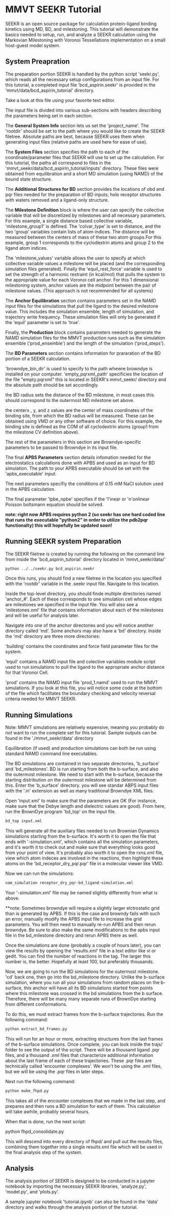# MMVT SEEKR Tutorial

SEEKR is an open source package for calculation protein-ligand binding kinetics using MD, BD, and milestoning. This tutorial will demonstrate the basics needed to setup, run, and analyze a SEEKR calculation using the Markovian Milestoning with Voronoi Tessellations implementation on a small host-guest model system.


## System Preapration

The preparation portion SEEKR is handled by the python script 'seekr.py', which reads all the necessary setup configurations from an input file. For this tutorial, a completed input file 'bcd_aspirin.seekr' is provided in the 'mmvt/data/bcd_aspirin_tutorial' directory. 

Take a look at this file using your favorite text editor.

The input file is divided into various sub-sections with headers describing the parameters being set in each section.

The **General System Info** section lets us set the 'project_name'. The 'rootdir' should be set to the path where you would like to create the SEEKR filetree. Absolute paths are best, because SEEKR uses them when generating input files (relative paths are used here for ease of use).

The **System Files** section specifies the path to each of the coordinate/parameter files that SEEKR will use to set up the calculation. For this tutorial, the paths all correspond to files in the 'mmvt_seekr/data/bcd_aspirin_tutorial/inputs' directory. These files were obtained from equilibration and a short MD simulation (using NAMD) of the bound state structure.

The **Additional Structures for BD** section provides the locations of obd and pqr files needed for the preparation of BD inputs; holo receptor structures with waters removed and a ligand-only structure.

The **Milestone Definition** block is where the user can specify the collective variable that will be discretized by milestones and all necessary parameters. For this example, a single distance based collective variable, 'milestone_group1' is defined. The 'colvar_type' is set to distance, and the two 'group' variables contain lists of atom indices. The distance will be measured between the centers of mass of these two atom groups.For this example, group 1 corresponds to the cyclodextrin atoms and group 2 to the ligand atom indices.

The 'milestone_values' variable allows the user to specify at which collective variable values a milestone will be placed (and the corresponding simulation files generated). Finally the 'equil_rest_force' variable is used to set the strength of a harmonic restraint (in kcal/mol) that pulls the system to the appropriate value for each Voronoi cell anchor. For this 1 dimensional milestoning system, anchor values are the midpoint between the pair of milestone values. (This approach is not recommended for all systems) 

The **Anchor Equilibration** section contains parameters set in the NAMD input files for the simulations that pull the ligand to the desired milestone value. This includes the simulation ensemble, length of simulation, and trajectory write frequency. These simulation files will only be generated if the 'equil' parameter is set to 'true'.

Finally, the **Production** block contains parameters needed to generate the NAMD simulation files for the MMVT production runs such as the simulation ensemble ('prod_ensemble') and the length of the simulation ('prod_steps').

The **BD Parameters** section contains information for prararation of the BD portion of a SEEKR calculation.

'browndye_bin_dir' is used to specify to the path whewre browndye is installed on your computer.
'empty_pqrxml_path' specificies the location of the file "empty.pqrxml" this is located in SEEKR's mmvt_seekr/ directory and the absolute path should be set accordingly.

the BD radius sets the distance of the BD milestone, in most cases this should correspond to the outermost MD milestone set above.

the centerx , y, and z values are the center of mass coordinates of the binding site, from which the BD radius will be measured. These can be obtained using VMD or any other software of choice. For this example, the binding site is defined as the COM of all cyclodextrin atoms (group1 from the milestone CV definition above).

The rest of the parameters in this section are Browndye-specific parameters to be passed to Browndye in its input file.   


The final **APBS Parameters** section details infomation needed for the electrostatics calculations done with APBS and used as an input for BD simulation.
The path to your APBS executable should be set with the 'apbs_executable' input.

The next parameters specifiy the conditions of 0.15 mM NaCl solution used in the APBS calculation.

The final parameter 'lpbe_npbe' specifies if the 'l'inear or 'n'onlinear Poisson boltsmann equation should be solved.

**note: right now APBS requires python 2 (so seekr has one hard coded line that runs the executable "python2" in order to utilize the pdb2pqr functionalty) this will hopefully be updated soon!**



## Running SEEKR system Preparation

The SEEKR filetree is created by running the following on the command line from inside the 'bcd_aspirin_tutorial' directory located in 'mmvt_seekr/data/'
```bash
python ../../seekr.py bcd_aspirin.seekr
```

Once this runs, you should find a new filetree in the location you specified with the 'rootdir' variable in the .seekr input file. Navigate to this location.

Inside the top-level directory, you should finde multiple directories named 'anchor_#'. Each of these corresponds to one simulation cell whose edges are milestones we specified in the input file. You will also see a 'milestones.xml' file that contains information about each of the milestones and will be useful for analysis later.

Navigate into one of the anchor directories and you will notice another directory called 'md'. Some anchors may also have a 'bd' directory.
Inside the 'md' directory are three more directories:

'building' contains the coordinates and force field parameter files for the system.

'equil' contains a NAMD input file and colective variables module script used to run simulations to pull the ligand to the appropriate anchor distance for that Voronoi Cell.

'prod' contains the NAMD input file 'prod_1.namd' used to run the MMVT simulations. If you look at this file, you will notice some code at the bottom of the file which facilitates the boundary checking and velocity reversal criteria needed for MMVT SEEKR.


## Running Simulations

Note: MMVT simulations are relatively expensive, meaning you probably do not want to run the complete set for this tutorial. Sample outputs can be found in the './mmvt_seekr/data' directory

Equilibration (if used) and production simulations can both be run using standard NAMD command line executables.

The BD simulations are contained in two separate directories, 'b_surface' and 'bd_milestones'. BD is run starting from both the b-surface, and also the outermost milestone. We need to start with the b-surface, because the starting distribution on the outermost milestone will be determined from this. Enter the 'b_surface' directory. you will see standar ABPS input files with the '.in' extension as well as many traditional Browndye XML files.

Open 'input.xml' to make sure that the parameters are OK (For instance, make sure that the Debye length and dielectric values are good). From here, run the BrownDye program 'bd_top' on the input file.

```bash
bd_top input.xml
```

This will generate all the auxiliary files needed to run Brownian Dynamics simulations starting from the b-surface. It's worth it to open the file that ends with '-simulation.xml', which contains all the simulation parameters, and it's worth it to check out and make sure that everything looks good from your point of view. It's probably also worth it to open the rxns.xml file, view which atom indeces are involved in the reactions, then highlight these atoms on the 'bd_receptor_dry_pqr.pqr' file in a molecular viewer like VMD.

Now we can run the simulations:

```bash
nam_simulation receptor_dry_pqr-bd_ligand-simulation.xml
```

Your '-simulation.xml' file may be named slightly differently from what is above.

**note: Sometimes browndye will require a slightly larger elctrostatic grid than is generated by APBS. If this is the case and browndy fails with such an error, manually modify the APBS input file to increase the grid parameters. You will then need to manually re-run APBS and then rerun browndye. Be sure to also make the same modifications to the apbs input file in the bd_milestone directory and rerun APBS there as well.

Once the simulations are done (probably a couple of hours later), you can view the results by opening the 'results.xml' file in a text editor like vi or gedit. You can find the number of reactions in the <n> tag. The larger this number is, the better. Hopefully at least 100, but preferably thousands.

Now, we are going to run the BD simulations for the outermost milestone. 'cd' back one, then go into the bd_milestone directory. Unlike the b-surface simulation, where you run all your simulations from random places on the b-surface, this anchor will have all its BD simulations started from points where this milestone was crossed in the bd simulations from the b surface. Therefore, there will be many many separate runs of BrownDye starting from different conformations.

To do this, we must extract frames from the b-surface trajectories. Run the following command:

```bash
python extract_bd_frames.py
```

This will run for an hour or more, extracting structures from the last frames of the b-surface simulations. Once complete, you can look inside the trajs/ folder to see the output of the script. There will be a thousand ligand .pqr files, and a thousand .xml files that characterize additional information about the last frame of each of these trajectories. These .pqr files are technically called 'encounter complexes'. We won't be using the .xml files, but we will be using the .pqr files in later steps.

Next run the following command:

```bash
python make_fhpd.py
```

This takes all of the encounter complexes that we made in the last step, and prepares and then runs a BD simulation for each of them. This calculation will take awhile, probably several hours.

When that is done, run the next script:

python fhpd_consolidate.py

This will descend into every directory of fhpd/ and pull out the results files, combining them together into a single results.xml file which will be used in the final analysis step of the system.


## Analysis

The analysis portion of SEEKR is designed to be conducted in a jupyter notebook by importing the necessary SEEKR libraries, 'analyze.py', 'model.py', and 'plots.py'.

A sample jupyter notebook 'tutorial.ipynb' can also be found in the 'data' directory and walks through the analysis portion of the tutorial.



